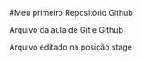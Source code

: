 #Meu primeiro Repositório Github

Arquivo da aula de Git e Github

Arquivo editado na posição stage
